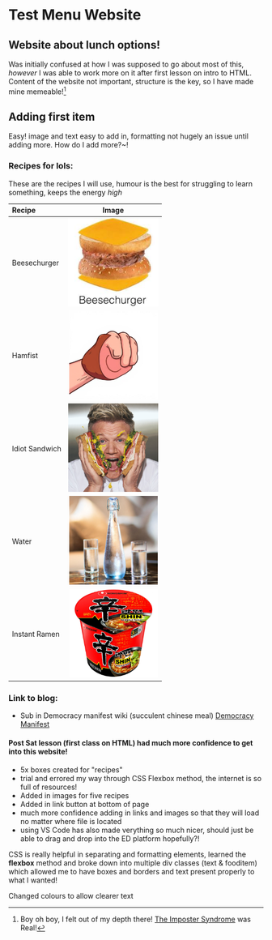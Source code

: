 # Test Menu Website

## Website about lunch options!
[this should be hidden but also to test ssh uploads]:#
[testing to see if this is now signed using existing ssh]:#

Was initially confused at how I was supposed to go about most of this, *however* I was able to work more on it after first lesson on intro to HTML.
Content of the website not important, structure is the key, so I have made mine memeable![^note]

## Adding first item 
Easy! image and text easy to add in, formatting not hugely an issue until adding more.
How do I add more?~!

### Recipes for lols:
These are the recipes I will use, humour is the best for struggling to learn something, keeps the energy *high*
<!-- ![An AI generated image of a hamfist lol](./assets/images/hamfisty.jpg "Hamfist") This image was huge so I changed to using html here-->
<!--decided to make a table to illustrate more clearly, will this actually make a table? Lets find out!-->
|  Recipe     |  Image     |
|:----------  |:----------:|
|Beesechurger |<img src="./assets/images/beese.jpg" height ="175px" alt="beesechurger" >|
|Hamfist  |<img src="./assets/images/hamfisty.jpg" height="175px">|
| Idiot Sandwich | <img src="./assets/images/gordonramsey.png" height="175px">|
| Water | <img src="./assets/images/water.jpg" height="175px">|
| Instant Ramen | <img src="./assets/images/ramen.jpg" height="175px">|

### Link to blog:
- Sub in Democracy manifest wiki (succulent chinese meal)
[Democracy Manifest][demolink]

#### Post Sat lesson (first class on HTML) had much more confidence to get into this website!
- 5x boxes created for "recipes"
- trial and errored my way through CSS Flexbox method, the internet is so full of resources!
- Added in images for five recipes
- Added in link button at bottom of page
- much more confidence adding in links and images so that they will load no matter where file is located
- using VS Code has also made verything so much nicer, should just be able to drag and drop into the ED platform hopefully?!

CSS is really helpful in separating and formatting elements, learned the **flexbox** method and broke down into multiple div classes (text & fooditem) which allowed me to have boxes and borders and text present properly to what I wanted!

Changed colours to allow clearer text

[demolink]:("https://en.wikipedia.org/wiki/Democracy_Manifest")

[^note]:Boy oh boy, I felt out of my depth there! [The Imposter Syndrome](https://en.wikipedia.org/wiki/Impostor_syndrome) was Real!  
